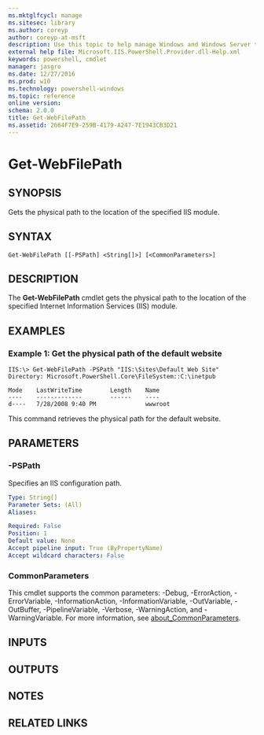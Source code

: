 ```yaml
---
ms.mktglfcycl: manage
ms.sitesec: library
ms.author: coreyp
author: coreyp-at-msft
description: Use this topic to help manage Windows and Windows Server technologies with Windows PowerShell.
external help file: Microsoft.IIS.PowerShell.Provider.dll-Help.xml
keywords: powershell, cmdlet
manager: jasgro
ms.date: 12/27/2016
ms.prod: w10
ms.technology: powershell-windows
ms.topic: reference
online version: 
schema: 2.0.0
title: Get-WebFilePath
ms.assetid: 2664F7E9-259B-4179-A247-7E1943CB3D21
---
```


# Get-WebFilePath

## SYNOPSIS
Gets the physical path to the location of the specified IIS module.

## SYNTAX

```
Get-WebFilePath [[-PSPath] <String[]>] [<CommonParameters>]
```

## DESCRIPTION
The **Get-WebFilePath** cmdlet gets the physical path to the location of the specified Internet Information Services (IIS) module.

## EXAMPLES

### Example 1: Get the physical path of the default website
```
IIS:\> Get-WebFilePath -PSPath "IIS:\Sites\Default Web Site"
Directory: Microsoft.PowerShell.Core\FileSystem::C:\inetpub

Mode    LastWriteTime        Length    Name
----    -------------        ------    ----
d----   7/28/2008 9:40 PM              wwwroot
```

This command retrieves the physical path for the default website.

## PARAMETERS

### -PSPath
Specifies an IIS configuration path.

```yaml
Type: String[]
Parameter Sets: (All)
Aliases: 

Required: False
Position: 1
Default value: None
Accept pipeline input: True (ByPropertyName)
Accept wildcard characters: False
```

### CommonParameters
This cmdlet supports the common parameters: -Debug, -ErrorAction, -ErrorVariable, -InformationAction, -InformationVariable, -OutVariable, -OutBuffer, -PipelineVariable, -Verbose, -WarningAction, and -WarningVariable. For more information, see [about_CommonParameters](http://go.microsoft.com/fwlink/?LinkID=113216).

## INPUTS

## OUTPUTS

## NOTES

## RELATED LINKS

